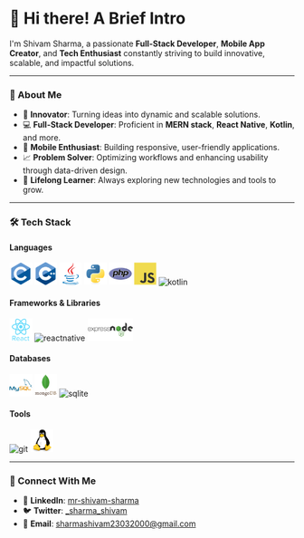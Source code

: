 # 👋 Hi there! A Brief Intro

I'm Shivam Sharma, a passionate **Full-Stack Developer**, **Mobile App Creator**, and **Tech Enthusiast** constantly striving to build innovative, scalable, and impactful solutions.

---

### 🌟 About Me

- 🚀 **Innovator**: Turning ideas into dynamic and scalable solutions.
- 💻 **Full-Stack Developer**: Proficient in **MERN stack**, **React Native**, **Kotlin**, and more.
- 📱 **Mobile Enthusiast**: Building responsive, user-friendly applications.
- 📈 **Problem Solver**: Optimizing workflows and enhancing usability through data-driven design.
- 🌱 **Lifelong Learner**: Always exploring new technologies and tools to grow.

---

### 🛠️ Tech Stack

#### **Languages**

<p><img src="https://raw.githubusercontent.com/devicons/devicon/master/icons/c/c-original.svg" alt="c" width="40" height="40"/>
<img src="https://raw.githubusercontent.com/devicons/devicon/master/icons/cplusplus/cplusplus-original.svg" alt="cplusplus" width="40" height="40"/>
<img src="https://raw.githubusercontent.com/devicons/devicon/master/icons/java/java-original.svg" alt="java" width="40" height="40"/>
<img src="https://raw.githubusercontent.com/devicons/devicon/master/icons/python/python-original.svg" alt="python" width="40" height="40"/>
<img src="https://raw.githubusercontent.com/devicons/devicon/master/icons/php/php-original.svg" alt="php" width="40" height="40"/>
<img src="https://raw.githubusercontent.com/devicons/devicon/master/icons/javascript/javascript-original.svg" alt="javascript" width="40" height="40"/>
<img src="https://www.vectorlogo.zone/logos/kotlinlang/kotlinlang-icon.svg" alt="kotlin" width="40" height="40"/></p>

#### **Frameworks & Libraries**

<img src="https://raw.githubusercontent.com/devicons/devicon/master/icons/react/react-original-wordmark.svg" alt="react" width="40" height="40"/>
<img src="https://reactnative.dev/img/header_logo.svg" alt="reactnative" width="40" height="40"/>
<img src="https://raw.githubusercontent.com/devicons/devicon/master/icons/express/express-original-wordmark.svg" alt="express" width="40" height="40"/><img src="https://raw.githubusercontent.com/devicons/devicon/master/icons/nodejs/nodejs-original-wordmark.svg" alt="nodejs" width="40" height="40"/>

#### **Databases**

<img src="https://raw.githubusercontent.com/devicons/devicon/master/icons/mysql/mysql-original-wordmark.svg" alt="mysql" width="40" height="40"/>
<img src="https://raw.githubusercontent.com/devicons/devicon/master/icons/mongodb/mongodb-original-wordmark.svg" alt="mongodb" width="40" height="40"/>

<img src="https://www.vectorlogo.zone/logos/sqlite/sqlite-icon.svg" alt="sqlite" width="40" height="40"/>

#### **Tools**

<img src="https://www.vectorlogo.zone/logos/git-scm/git-scm-icon.svg" alt="git" width="40" height="40"/>
<img src="https://raw.githubusercontent.com/devicons/devicon/master/icons/linux/linux-original.svg" alt="linux" width="40" height="40"/>

<!-- ---

### 📂 Featured Projects

#### **Genomic Visualization Portal**

🔗 [GitHub Repository](#)

- **Tech Stack**: React, Express, Node.js, MongoDB, Canvas API
- Built a platform for visualizing large-scale genomic data, used by **50+ researchers** with **99.9% uptime**.

#### **LocalVibe**

🔗 [GitHub Repository](#)

- **Tech Stack**: MERN (MongoDB, Express, React, Node.js)
- Location-based platform for discovering local events, achieving **40% increased engagement** among **1,000+ users**.

#### **Remote FileBox**

🔗 [GitHub Repository](#)

- **Tech Stack**: Kotlin, Retrofit, OkHttp, Glide
- Developed a file management app with **98% upload success rates** and **30% faster rendering** for large images.

#### **I’m Bored**

🔗 [GitHub Repository](#)

- **Tech Stack**: Kotlin, MVVM, Room, Retrofit
- Created a mobile app with **99.8% stability** and enhanced multitasking using **Kotlin Coroutines**. -->

---

### 🤝 Connect With Me

<!-- - 🌐 **Portfolio**: [My Portfolio Link](#) -->

- 💼 **LinkedIn**: [mr-shivam-sharma](https://www.linkedin.com/in/mr-shivam-sharma/)
- 🐦 **Twitter**: [\_sharma_shivam](https://x.com/_sharma_shivam)
- 📧 **Email**: [sharmashivam23032000@gmail.com](mailto:sharmashivam23032000@gmail.com)
